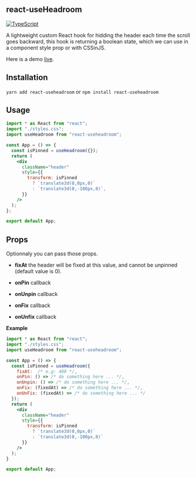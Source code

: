 ## react-useHeadroom

[![TypeScript](https://badges.frapsoft.com/typescript/code/typescript.svg?v=101)](https://github.com/microsoft/TypeScript)

A lightweight custom React hook for hidding the header each time the scroll goes backward, this hook is returning a boolean state, which we can use in a component style prop or with CSSinJS.

Here is a demo [live](https://codesandbox.io/s/tender-snowflake-zf79v).

## Installation

`yarn add react-useheadroom` or `npm install react-useheadroom`

## Usage

```jsx
import * as React from "react";
import "./styles.css";
import useHeadroom from "react-useheadroom";

const App = () => {
  const isPinned = useHeadroom({});
  return (
    <div
      className="header"
      style={{
        transform: isPinned
          ? `translate3d(0,0px,0)`
          : `translate3d(0,-100px,0)`,
      }}
    />
  );
};

export default App;
```

## Props

Optionnaly you can pass those props.

- **fixAt** the header will be fixed at this value, and cannot be unpinned (default value is 0).

- **onPin** callback

- **onUnpin** callback

- **onFix** callback

- **onUnfix** callback

**Example**

```jsx
import * as React from "react";
import "./styles.css";
import useHeadroom from "react-useheadroom";

const App = () => {
  const isPinned = useHeadroom({
    fixAt:  /* e.g: 400 */,
    onPin: () => /* do something here ... */,
    onUnpin: () => /* do something here ... */,
    onFix: (fixedAt) => /* do something here ... */,
    onUnFix: (fixedAt) => /* do something here ... */
  });
  return (
    <div
      className="header"
      style={{
        transform: isPinned
          ? `translate3d(0,0px,0)`
          : `translate3d(0,-100px,0)`
      }}
    />
  );
}

export default App;
```
